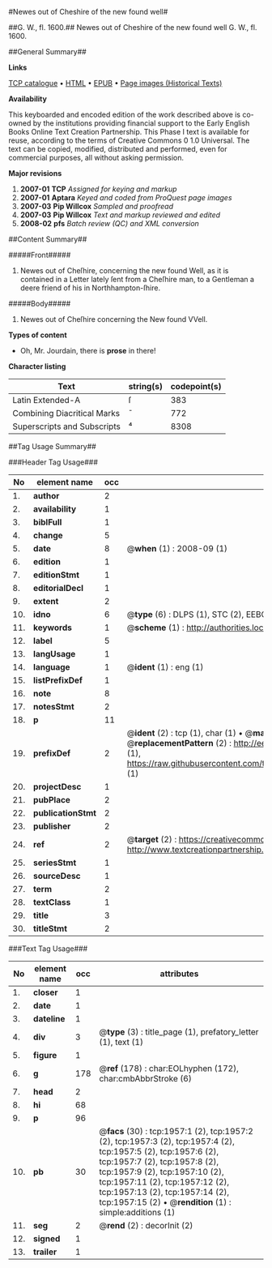 #Newes out of Cheshire of the new found well#

##G. W., fl. 1600.##
Newes out of Cheshire of the new found well
G. W., fl. 1600.

##General Summary##

**Links**

[TCP catalogue](http://www.ota.ox.ac.uk/tcp/)  • 
[HTML](http://tei.it.ox.ac.uk/tcp/Texts-HTML/free/A14/A14591.html)  • 
[EPUB](http://tei.it.ox.ac.uk/tcp/Texts-EPUB/free/A14/A14591.epub) • 
[Page images (Historical Texts)](https://data.historicaltexts.jisc.ac.uk/view?pubId=eebo-99837621e&pageId=eebo-99837621e-1957-1)

**Availability**

This keyboarded and encoded edition of the
	       work described above is co-owned by the institutions
	       providing financial support to the Early English Books
	       Online Text Creation Partnership. This Phase I text is
	       available for reuse, according to the terms of Creative
	       Commons 0 1.0 Universal. The text can be copied,
	       modified, distributed and performed, even for
	       commercial purposes, all without asking permission.

**Major revisions**

1. __2007-01__ __TCP__ *Assigned for keying and markup*
1. __2007-01__ __Aptara__ *Keyed and coded from ProQuest page images*
1. __2007-03__ __Pip Willcox__ *Sampled and proofread*
1. __2007-03__ __Pip Willcox__ *Text and markup reviewed and edited*
1. __2008-02__ __pfs__ *Batch review (QC) and XML conversion*

##Content Summary##

#####Front#####

1. Newes out of Cheſhire, concerning
the new found Well, as it is contained in a
Letter lately ſent from a Cheſhire man, to
a Gentleman a deere friend of his in Northhampton-ſhire.

#####Body#####

1. Newes out of Cheſhire concerning the
New found VVell.

**Types of content**

  * Oh, Mr. Jourdain, there is **prose** in there!

**Character listing**


|Text|string(s)|codepoint(s)|
|---|---|---|
|Latin Extended-A|ſ|383|
|Combining             Diacritical Marks|̄|772|
|Superscripts             and Subscripts|⁴|8308|

##Tag Usage Summary##

###Header Tag Usage###

|No|element name|occ|attributes|
|---|---|---|---|
|1.|__author__|2||
|2.|__availability__|1||
|3.|__biblFull__|1||
|4.|__change__|5||
|5.|__date__|8| @__when__ (1) : 2008-09 (1)|
|6.|__edition__|1||
|7.|__editionStmt__|1||
|8.|__editorialDecl__|1||
|9.|__extent__|2||
|10.|__idno__|6| @__type__ (6) : DLPS (1), STC (2), EEBO-CITATION (1), PROQUEST (1), VID (1)|
|11.|__keywords__|1| @__scheme__ (1) : http://authorities.loc.gov/ (1)|
|12.|__label__|5||
|13.|__langUsage__|1||
|14.|__language__|1| @__ident__ (1) : eng (1)|
|15.|__listPrefixDef__|1||
|16.|__note__|8||
|17.|__notesStmt__|2||
|18.|__p__|11||
|19.|__prefixDef__|2| @__ident__ (2) : tcp (1), char (1)  •  @__matchPattern__ (2) : ([0-9\-]+):([0-9IVX]+) (1), (.+) (1)  •  @__replacementPattern__ (2) : http://eebo.chadwyck.com/downloadtiff?vid=$1&page=$2 (1), https://raw.githubusercontent.com/textcreationpartnership/Texts/master/tcpchars.xml#$1 (1)|
|20.|__projectDesc__|1||
|21.|__pubPlace__|2||
|22.|__publicationStmt__|2||
|23.|__publisher__|2||
|24.|__ref__|2| @__target__ (2) : https://creativecommons.org/publicdomain/zero/1.0/ (1), http://www.textcreationpartnership.org/docs/. (1)|
|25.|__seriesStmt__|1||
|26.|__sourceDesc__|1||
|27.|__term__|2||
|28.|__textClass__|1||
|29.|__title__|3||
|30.|__titleStmt__|2||


###Text Tag Usage###

|No|element name|occ|attributes|
|---|---|---|---|
|1.|__closer__|1||
|2.|__date__|1||
|3.|__dateline__|1||
|4.|__div__|3| @__type__ (3) : title_page (1), prefatory_letter (1), text (1)|
|5.|__figure__|1||
|6.|__g__|178| @__ref__ (178) : char:EOLhyphen (172), char:cmbAbbrStroke (6)|
|7.|__head__|2||
|8.|__hi__|68||
|9.|__p__|96||
|10.|__pb__|30| @__facs__ (30) : tcp:1957:1 (2), tcp:1957:2 (2), tcp:1957:3 (2), tcp:1957:4 (2), tcp:1957:5 (2), tcp:1957:6 (2), tcp:1957:7 (2), tcp:1957:8 (2), tcp:1957:9 (2), tcp:1957:10 (2), tcp:1957:11 (2), tcp:1957:12 (2), tcp:1957:13 (2), tcp:1957:14 (2), tcp:1957:15 (2)  •  @__rendition__ (1) : simple:additions (1)|
|11.|__seg__|2| @__rend__ (2) : decorInit (2)|
|12.|__signed__|1||
|13.|__trailer__|1||

